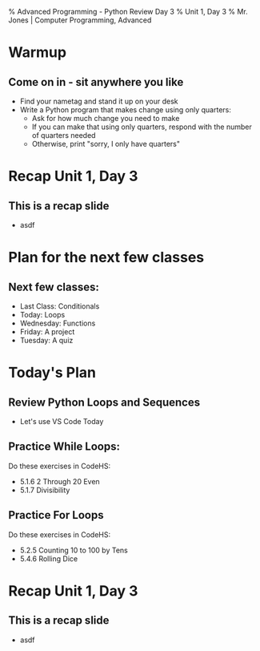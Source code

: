 % Advanced Programming - Python Review Day 3
% Unit 1, Day 3
% Mr. Jones | Computer Programming, Advanced


# Warmup

## Come on in - sit anywhere you like
- Find your nametag and stand it up on your desk
- Write a Python program that makes change using only quarters:
    - Ask for how much change you need to make
    - If you can make that using only quarters, respond with the number of quarters needed
    - Otherwise, print "sorry, I only have quarters"
    


# Recap Unit 1, Day 3



## This is a recap slide
- asdf



# Plan for the next few classes

## Next few classes:

- Last Class: Conditionals
- Today: Loops
- Wednesday: Functions
- Friday: A project
- Tuesday: A quiz


# Today's Plan

## Review Python Loops and Sequences
- Let's use VS Code Today

## Practice While Loops:
Do these exercises in CodeHS:

- 5.1.6 2 Through 20 Even
- 5.1.7 Divisibility

## Practice For Loops
Do these exercises in CodeHS:

- 5.2.5 Counting 10 to 100 by Tens
- 5.4.6 Rolling Dice






# Recap Unit 1, Day 3



## This is a recap slide
- asdf

